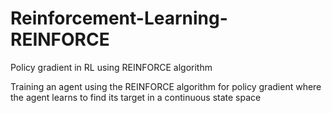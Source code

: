 # Reinforcement-Learning-REINFORCE
Policy gradient in RL using REINFORCE algorithm

Training an agent using the REINFORCE algorithm for policy gradient where the agent learns to find its target in a continuous state space

